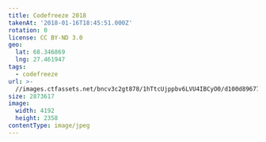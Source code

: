 ```yaml
---
title: Codefreeze 2018
takenAt: '2018-01-16T18:45:51.000Z'
rotation: 0
license: CC BY-ND 3.0
geo:
  lat: 68.346869
  lng: 27.461947
tags:
  - codefreeze
url: >-
  //images.ctfassets.net/bncv3c2gt878/1hTtcUjppbv6LVU4IBCyO0/d100d89677963b417c51249cd61efa07/codefreeze-2018_39091647664_o
size: 2873617
image:
  width: 4192
  height: 2358
contentType: image/jpeg
---
```


